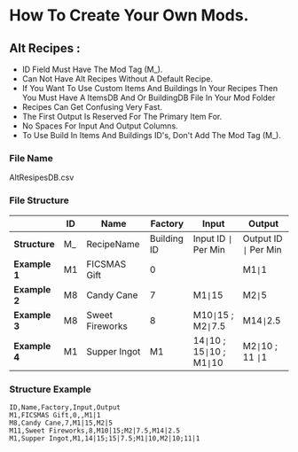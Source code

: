 ﻿# How To Create Your Own Mods.

## Alt Recipes :
* ID Field Must Have The Mod Tag (M_).
* Can Not Have Alt Recipes Without A Default Recipe.
* If You Want To Use Custom Items And Buildings In Your Recipes Then You Must Have A ItemsDB And Or BuildingDB File In Your Mod Folder
* Recipes Can Get Confusing Very Fast.
* The First Output Is Reserved  For The Primary Item For.
* No Spaces For Input And Output Columns.
* To Use Build In Items And Buildings ID's, Don't Add The Mod Tag (M_).
### File Name
AltResipesDB.csv
### File Structure
|     | ID  | Name | Factory | Input | Output |
| --- | --- | ---- | ------- | ----- | ------ |
| **Structure** | M_ | RecipeName | Building ID | Input ID <code>&#124;</code> Per Min | Output ID <code>&#124;</code> Per Min|
| **Example 1** | M1  | FICSMAS Gift | 0 |  | M1<code>&#124;</code>1|
| **Example 2** | M8 | Candy Cane | 7 | M1<code>&#124;</code>15 |M2<code>&#124;</code>5 |
| **Example 3** | M8 | Sweet Fireworks | 8 | M10<code>&#124;</code>15 ; M2<code>&#124;</code>7.5 |M14<code>&#124;</code>2.5 |
| **Example 4** | M1 | Supper Ingot | M1 | 14<code>&#124;</code>10 ; 15<code>&#124;</code>10 ; M1<code>&#124;</code>10 | M2<code>&#124;</code>10 ; 11 <code>&#124;</code>1|

### Structure Example
```
ID,Name,Factory,Input,Output
M1,FICSMAS Gift,0,,M1|1
M8,Candy Cane,7,M1|15,M2|5
M11,Sweet Fireworks,8,M10|15;M2|7.5,M14|2.5
M1,Supper Ingot,M1,14|15;15|7.5;M1|10,M2|10;11|1
```